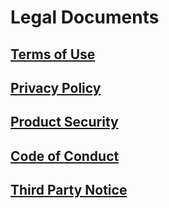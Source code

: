 # Legal Documents

## [Terms of Use](https://github.com/deepq-group/ai-platform-docs/tree/fa72b25b08439d46dc602a703721af014b0b71fe/_minio/aim-assets/legal/AI%20Platform%20使用條款_CHT_20200720.pdf)

## [Privacy Policy](https://github.com/deepq-group/ai-platform-docs/tree/fa72b25b08439d46dc602a703721af014b0b71fe/_minio/aim-assets/legal/AI%20Platform_隱私權政策_CHT_20180525.pdf)

## [Product Security](https://github.com/deepq-group/ai-platform-docs/tree/fa72b25b08439d46dc602a703721af014b0b71fe/_minio/aim-assets/legal/AI%20Platform_產品安全性_EN_20161209.pdf)

## [Code of Conduct](https://github.com/deepq-group/ai-platform-docs/tree/fa72b25b08439d46dc602a703721af014b0b71fe/_minio/aim-assets/legal/AI%20Platform_行為守則_20110308.pdf)

## [Third Party Notice](https://github.com/deepq-group/ai-platform-docs/tree/fa72b25b08439d46dc602a703721af014b0b71fe/_minio/aim-assets/legal/AI%20Platform_第三方授權提示.txt)

